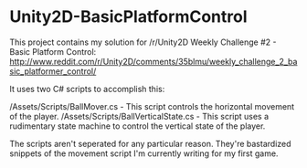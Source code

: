 # Unity2D-BasicPlatformControl
This project contains my solution for /r/Unity2D Weekly Challenge #2 - Basic Platform Control:
http://www.reddit.com/r/Unity2D/comments/35blmu/weekly_challenge_2_basic_platformer_control/

It uses two C# scripts to accomplish this:

/Assets/Scripts/BallMover.cs - This script controls the horizontal movement of the player.
/Assets/Scripts/BallVerticalState.cs - This script uses a rudimentary state machine to control the vertical state of the player.

The scripts aren't seperated for any particular reason. They're bastardized snippets of the movement script I'm currently writing for my first game.
